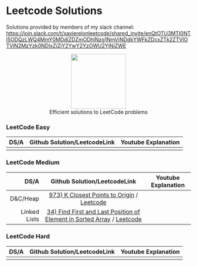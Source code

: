 # Leetcode Solutions
Solutions provided by members of my slack channel: https://join.slack.com/t/xavierelonleetcode/shared_invite/enQtOTU3MTI0NTI5ODQzLWQ4MmY0MDdiZDZmODhlNzg1NmViNDdkYWFkZDcxZTk2ZTVlOTVlN2MzYzk0NDIxZjZjY2YwY2YzOWU2YjNiZWE

<p align="center">
    <a href="https://www.hackerrank.com/XavierElon1">
        <img height=150 src="https://assets.leetcode.com/static_assets/public/images/LeetCode_Sharing.png">
    </a>
    <br>Efficient solutions to LeetCode problems
</p>
                                            
### LeetCode Easy ###
                                                
|       DS/A        |                                            Github Solution/LeetcodeLink                      |                                                   Youtube Explanation                                        | 
|------------------:|:--------------------------------------------------------------------------------------------:|:------------------------------------------------------------------------------------------------------------:|
|             |  |                |


                                            
### LeetCode Medium ###
                                                
|       DS/A        |                                            Github Solution/LeetcodeLink                      |                                                   Youtube Explanation                                        | 
|------------------:|:--------------------------------------------------------------------------------------------:|:------------------------------------------------------------------------------------------------------------:|
|      D&C/Heap      | [973) K Closest Points to Origin](https://github.com/XavierElon1/leetcode_solutions_for_slack/blob/master/Medium/973_k_closest_points_to_origin.py) / [Leetcode](https://leetcode.com/problems/k-closest-points-to-origin/) |                |
|      Linked Lists       | [34) Find First and Last Position of Element in Sorted Array](https://github.com/XavierElon1/leetcode_solutions_for_slack/blob/master/Medium/34_find_first_and_last_position_of_element_in_sorted_array.py) / [Leetcode](https://leetcode.com/problems/find-first-and-last-position-of-element-in-sorted-array/) |                |



### LeetCode Hard ###
                                                
|       DS/A        |                                            Github Solution/LeetcodeLink                      |                                                   Youtube Explanation                                        | 
|------------------:|:--------------------------------------------------------------------------------------------:|:------------------------------------------------------------------------------------------------------------:|
|             |  |                |

